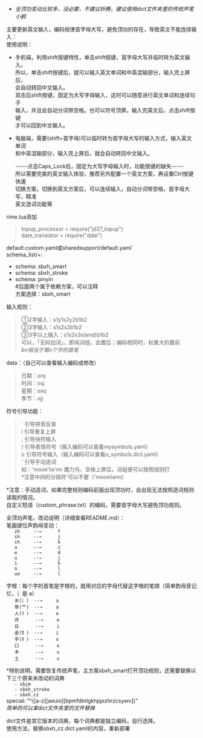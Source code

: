 * *全顶功变动比较多，没必要，不建议折腾，建议使用dict文件夹里的传统声笔小鹤*   

主要更新英文输入，编码规律首字母大写，避免顶功的存在，导致英文不能连续输入：	  
使用说明：	  
* 手机端，利用shift按键特性，单击shift按键，首字母大写并临时转为英文输入。	   
  所以，单击shift按键后，就可以输入英文单词和中英混输部分，输入完上屏后，	   
  会自动转回中文输入。	   
  双击后shift按键，固定为大写字母输入，这时可以随意进行英文单词和连续句子	  
  输入，并且会自动分词带空格。也可以符号顶屏。输入完英文后，点击shift按键	  
  才可以回到中文输入。	   

* 电脑端，需要(shift+首字母)可以临时转为首字母大写的输入方式，输入英文单词	  
  和中英混输部分，输入完上屏后，就会自动转回中文输入。	
         
  -----点击Caps_Lock后，固定为大写字母输入时，功能按键的缺失-----	   
  所以需要完美的英文输入体验，推荐另外配置一个英文方案，再设置Ctrl按键快速	  
  切换方案，切换到英文方案后，可以连续输入，自动分词带空格，首字母大写，精准	  
  英文造词功能等  	  
    
rime.lua添加  
>topup_processor = require("jd27_topup")  
>date_translator = require("date")  
  
default.custom.yaml或sharedsupport/default.yaml`  
schema_list/+:                                                   
  - schema: sbxh_smart                                           
  - schema: sbxh_stroke                                          
  - schema: pinyin                                               
#后面两个属于依赖方案，可以注释  
方案选择：sbxh_smart  

输入规则：  
>  ①2字输入：s1y1s2y2b1b2  
>  ②3字输入：s1s2s3b1b2  
>  ③3字以上输入：s1s2s3s(end)b1b2  
可以，「无码加词」，即纯词组，会置后；编码相同时，权重大的置前  
*bn相当于第n个字的首笔*  

data：（自己可以查看输入编码或修改）  
>  日期：orq  
>  时间：osj  
>  星期：oxq  
>  季节：ojj  

符号引导功能：  
>  ` 引导拼音反查  
>  i 引导重复上屏  
>  ; 引导快符输入  
>  / 引导表情符号（输入编码可以查看mysymbols.yaml）  
>  o 引导符号输入（输入编码可以查看o_symbols.dict.yaml）  
>  ' 引导手动造词  
如：'mooe'lia'nn	魔力鸟，空格上屏后，词组便可以按照规则打  
*注意中间的分隔符‘可以不要（'mooeliann）  

*注意：手动造词，如果完整规则编码前面出现顶功时，会出现无法按照造词规则读取的情况。  
      自定义短语（custom_phrase.txt）的编码，需要首字母大写避免顶功规则。 

全顶功声笔，改动说明（详细查看README.md）：  
笔画键位声韵母变动：  
`    zh     --→      f    `  
`    sh     --→      j    `  
`    ch     --→      k    `  
`    a      --→      z    `  
`    e      --→      d    `  
`    u      --→      j    `  
`    i      --→      k    `  
`    o      --→      l    `  
`    uo     --→      l    `  

字根：每个字的首笔是字根的，就用对应的字母代替这字根的笔顺（简单韵母音记忆，氵是 a）  
`    水(氵)  --→     a    `  
`    草(艹)  --→     a    `  
`    人(亻)  --→     e    `  
`    月      --→     e    `  
`    日      --→     i    `  
`    金(钅)  --→     i    `  
`    手(扌)  --→     o    `  
`    口      --→     o    `  
`    木      --→     u    `  
`    土      --→     u    `  

*特别说明，需要恢复传统声笔，主方案sbxh_smart打开顶功规则，还需要替换以下三个原来未改动的词典  
`    - sbjm               `  
`    - sbxh_stroke        `  
`    - sbxh_cz            `  
special: "^([a-z][aeuio][bpmfdtnlgkhjqxzhrzcsywv])"  
*简单的可以拿dict文件夹里的文件替换*  

dict文件是其它版本的词典，每个词典都是独立编码，自行选择。  
使用方法，替换sbxh_cz.dict.yaml的内容，重新部署  
